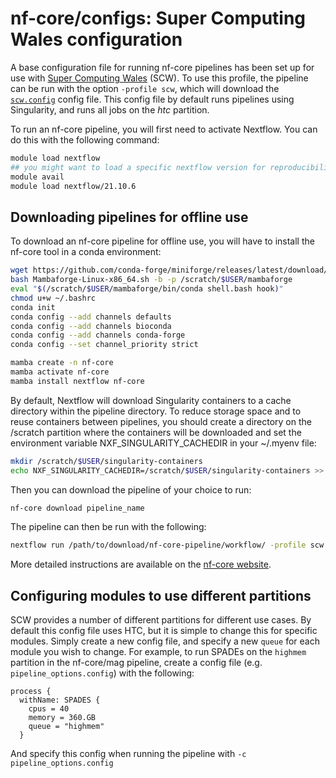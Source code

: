 # nf-core/configs: Super Computing Wales configuration

A base configuration file for running nf-core pipelines has been set up for use with [Super Computing Wales](https://supercomputing.wales) (SCW). To use this profile, the pipeline can be run with the option `-profile scw`, which will download the [`scw.config`](../conf/scw.config) config file. This config file by default runs pipelines using Singularity, and runs all jobs on the _htc_ partition.

To run an nf-core pipeline, you will first need to activate Nextflow. You can do this with the following command:

```bash
module load nextflow
## you might want to load a specific nextflow version for reproducibility - find them under /apps/modules/tools
module avail
module load nextflow/21.10.6
```

## Downloading pipelines for offline use

To download an nf-core pipeline for offline use, you will have to install the nf-core tool in a conda environment:

```bash
wget https://github.com/conda-forge/miniforge/releases/latest/download/Mambaforge-Linux-x86_64.sh
bash Mambaforge-Linux-x86_64.sh -b -p /scratch/$USER/mambaforge
eval "$(/scratch/$USER/mambaforge/bin/conda shell.bash hook)"
chmod u+w ~/.bashrc
conda init
conda config --add channels defaults
conda config --add channels bioconda
conda config --add channels conda-forge
conda config --set channel_priority strict

mamba create -n nf-core
mamba activate nf-core
mamba install nextflow nf-core
```

By default, Nextflow will download Singularity containers to a cache directory within the pipeline directory. To reduce storage space and to reuse containers between pipelines, you should create a directory on the /scratch partition where the containers will be downloaded and set the environment variable NXF_SINGULARITY_CACHEDIR in your ~/.myenv file:

```bash
mkdir /scratch/$USER/singularity-containers
echo NXF_SINGULARITY_CACHEDIR=/scratch/$USER/singularity-containers >> ~/.myenv
```
Then you can download the pipeline of your choice to run:

```bash
nf-core download pipeline_name
```

The pipeline can then be run with the following:

```bash
nextflow run /path/to/download/nf-core-pipeline/workflow/ -profile scw
```

More detailed instructions are available on the [nf-core website](https://nf-co.re/tools/#downloading-pipelines-for-offline-use).

## Configuring modules to use different partitions

SCW provides a number of different partitions for different use cases. By default this config file uses HTC, but it is simple to change this for specific modules. Simply create a new config file, and specify a new `queue` for each module you wish to change. For example, to run SPADEs on the `highmem` partition in the nf-core/mag pipeline, create a config file (e.g. `pipeline_options.config`) with the following:

```
process {
  withName: SPADES {
    cpus = 40
    memory = 360.GB
    queue = "highmem"
  }
```

And specify this config when running the pipeline with `-c pipeline_options.config`
